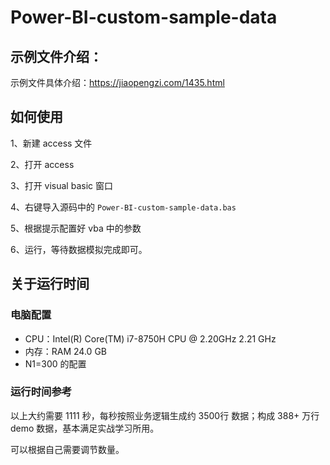 # Power-BI-custom-sample-data


## 示例文件介绍：

示例文件具体介绍：https://jiaopengzi.com/1435.html

## 如何使用

1、新建 access 文件

2、打开 access 

3、打开 visual basic 窗口

4、右键导入源码中的 `Power-BI-custom-sample-data.bas`

5、根据提示配置好 vba 中的参数

6、运行，等待数据模拟完成即可。



## 关于运行时间

### 电脑配置

- CPU：Intel(R) Core(TM) i7-8750H CPU @ 2.20GHz   2.21 GHz
- 内存：RAM 24.0 GB
- N1=300 的配置

### 运行时间参考

以上大约需要 1111 秒，每秒按照业务逻辑生成约 3500行 数据；构成 388+ 万行 demo 数据，基本满足实战学习所用。

可以根据自己需要调节数量。
